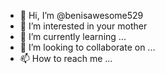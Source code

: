- 👋 Hi, I’m @benisawesome529
- 👀 I’m interested in your mother
- 🌱 I’m currently learning ...
- 💞️ I’m looking to collaborate on ...
- 📫 How to reach me ...

<!---
 👀 I’m interested in yo mama
benisawesome529/benisawesome529 is a ✨ special ✨ repository because its `README.md` (this file) appears on your GitHub profile.
You can click the Preview link to take a look at your changes.
--->
